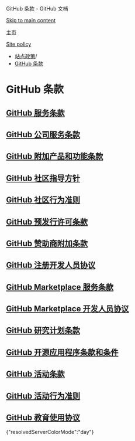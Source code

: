GitHub 条款 - GitHub 文档

[Skip to main content](#main-content)

[主页](/zh)

[Site policy](/zh/site-policy)

* [站点政策](/zh/site-policy)/
* [GitHub 条款](/zh/site-policy/github-terms)

GitHub 条款
==========

[GitHub 服务条款](/zh/site-policy/github-terms/github-terms-of-service)
----------

[GitHub 公司服务条款](/zh/site-policy/github-terms/github-corporate-terms-of-service)
----------

[GitHub 附加产品和功能条款](/zh/site-policy/github-terms/github-terms-for-additional-products-and-features)
----------

[GitHub 社区指导方针](/zh/site-policy/github-terms/github-community-guidelines)
----------

[GitHub 社区行为准则](/zh/site-policy/github-terms/github-community-code-of-conduct)
----------

[GitHub 预发行许可条款](/zh/site-policy/github-terms/github-pre-release-license-terms)
----------

[GitHub 赞助商附加条款](/zh/site-policy/github-terms/github-sponsors-additional-terms)
----------

[GitHub 注册开发人员协议](/zh/site-policy/github-terms/github-registered-developer-agreement)
----------

[GitHub Marketplace 服务条款](/zh/site-policy/github-terms/github-marketplace-terms-of-service)
----------

[GitHub Marketplace 开发人员协议](/zh/site-policy/github-terms/github-marketplace-developer-agreement)
----------

[GitHub 研究计划条款](/zh/site-policy/github-terms/github-research-program-terms)
----------

[GitHub 开源应用程序条款和条件](/zh/site-policy/github-terms/github-open-source-applications-terms-and-conditions)
----------

[GitHub 活动条款](/zh/site-policy/github-terms/github-event-terms)
----------

[GitHub 活动行为准则](/zh/site-policy/github-terms/github-event-code-of-conduct)
----------

[GitHub 教育使用协议](/zh/site-policy/github-terms/github-educational-use-agreement)
----------

{"resolvedServerColorMode":"day"}
